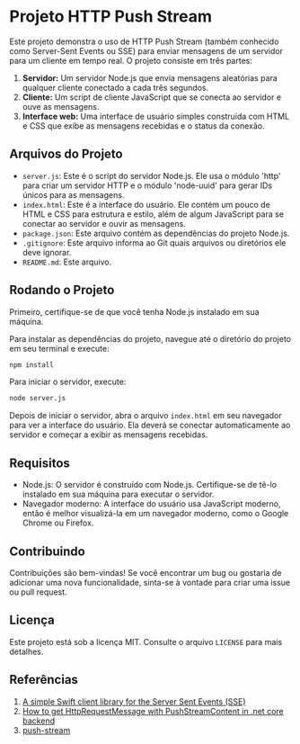 # Projeto HTTP Push Stream

Este projeto demonstra o uso de HTTP Push Stream (também conhecido como Server-Sent Events ou SSE) para enviar mensagens de um servidor para um cliente em tempo real. O projeto consiste em três partes:

1. **Servidor:** Um servidor Node.js que envia mensagens aleatórias para qualquer cliente conectado a cada três segundos.
2. **Cliente:** Um script de cliente JavaScript que se conecta ao servidor e ouve as mensagens.
3. **Interface web:** Uma interface de usuário simples construída com HTML e CSS que exibe as mensagens recebidas e o status da conexão.

## Arquivos do Projeto

- `server.js`: Este é o script do servidor Node.js. Ele usa o módulo 'http' para criar um servidor HTTP e o módulo 'node-uuid' para gerar IDs únicos para as mensagens.
- `index.html`: Este é a interface do usuário. Ele contém um pouco de HTML e CSS para estrutura e estilo, além de algum JavaScript para se conectar ao servidor e ouvir as mensagens.
- `package.json`: Este arquivo contém as dependências do projeto Node.js.
- `.gitignore`: Este arquivo informa ao Git quais arquivos ou diretórios ele deve ignorar.
- `README.md`: Este arquivo.

## Rodando o Projeto

Primeiro, certifique-se de que você tenha Node.js instalado em sua máquina.

Para instalar as dependências do projeto, navegue até o diretório do projeto em seu terminal e execute:

```bash
npm install
```

Para iniciar o servidor, execute:

```bash
node server.js
```

Depois de iniciar o servidor, abra o arquivo `index.html` em seu navegador para ver a interface do usuário. Ela deverá se conectar automaticamente ao servidor e começar a exibir as mensagens recebidas.

## Requisitos

- Node.js: O servidor é construído com Node.js. Certifique-se de tê-lo instalado em sua máquina para executar o servidor.
- Navegador moderno: A interface do usuário usa JavaScript moderno, então é melhor visualizá-la em um navegador moderno, como o Google Chrome ou Firefox.

## Contribuindo

Contribuições são bem-vindas! Se você encontrar um bug ou gostaria de adicionar uma nova funcionalidade, sinta-se à vontade para criar uma issue ou pull request.

## Licença

Este projeto está sob a licença MIT. Consulte o arquivo `LICENSE` para mais detalhes.


## Referências

1. [A simple Swift client library for the Server Sent Events (SSE)](https://github.com/inaka/EventSource)
2. [How to get HttpRequestMessage with PushStreamContent in .net core backend](https://stackoverflow.com/questions/60259375/how-to-get-httprequestmessage-with-pushstreamcontent-in-net-core-backend)
3. [push-stream](https://github.com/push-stream/push-stream)
